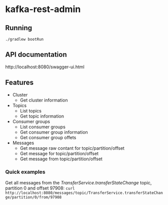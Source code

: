# kafka-rest-admin

## Running

`./gradlew bootRun`

## API documentation

http://localhost:8080/swagger-ui.html

## Features

* Cluster
  * Get cluster information
* Topics
  * List topics
  * Get topic information
* Consumer groups
  * List consumer groups
  * Get consumer group information
  * Get consumer group offets
* Messages
  * Get message raw contant for topic/partition/offset
  * Get message for topic/partition/offset
  * Get message from topic/partition/offset
  
### Quick examples

Get all messages from the _TransferService.transferStateChange_ topic, partition 0 and offset 97908:
`curl http://localhost:8080/messages/topic/TransferService.transferStateChange/partition/0/from/97908`
